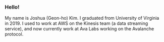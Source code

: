 ### Hello!

My name is Joshua (Geon-ho) Kim. I graduated from University of Virginia in 2019. I used to work at AWS on the Kinesis team (a data streaming service), and now currently work at Ava Labs working on the Avalanche protocol. 
